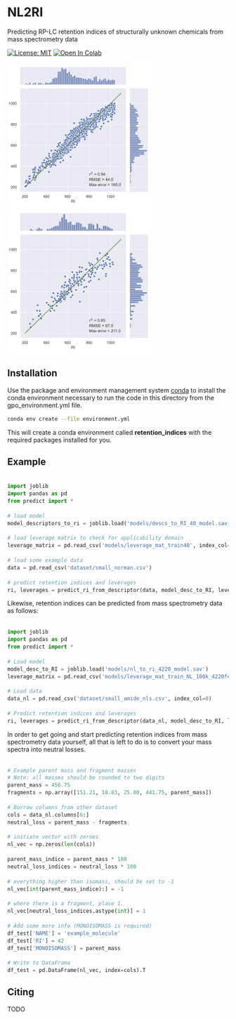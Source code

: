 # NL2RI
Predicting RP-LC retention indices of structurally unknown chemicals from mass spectrometry data

[![License: MIT](https://img.shields.io/badge/License-MIT-yellow.svg)](https://opensource.org/licenses/MIT)
[![Open In Colab](https://colab.research.google.com/assets/colab-badge.svg)](https://colab.research.google.com/drive/1VyBBgJAV9K8taOBNxEUL5l-LeU7_1lj9?usp=sharing)


<img src="/images/descripts_to_RI-correlation_plots_with_dist_train.png" width="330"/> <img src="/images/descripts_to_RI-correlation_plots_with_dist_test.png" width="330"/> 


## Installation

Use the package and environment management system  [conda](https://docs.conda.io/projects/conda/en/latest/user-guide/install/index.html) to install the conda environment necessary to run the code in this directory from the gpo_environment.yml file.

```bash
conda env create --file environment.yml
```

This will create a conda environment called **retention_indices** with the required packages installed for you.

## Example
```python

import joblib
import pandas as pd
from predict import *

# load model
model_descriptors_to_ri = joblib.load('models/descs_to_RI_40_model.sav')

# load leverage matrix to check for applicability domain
leverage_matrix = pd.read_csv('models/leverage_mat_train40', index_col=0)

# load some example data
data = pd.read_csv('dataset/small_norman.csv')

# predict retention indices and leverages
ri, leverages = predict_ri_from_descriptor(data, model_desc_to_RI, leverage_matrix)
```

Likewise, retention indices can be predicted from mass spectrometry data as follows:

```python

import joblib
import pandas as pd
from predict import *

# Load model
model_desc_to_RI = joblib.load('models/nl_to_ri_4220_model.sav')
leverage_matrix = pd.read_csv('models/leverage_mat_train_NL_100k_4220feats.csv', index_col=0)

# Load data
data_nl = pd.read_csv('dataset/small_amide_nls.csv', index_col=0)

# Predict retention indices and leverages
ri, leverages = predict_ri_from_descriptor(data_nl, model_desc_to_RI, leverage_matrix)
```
In order to get going and start predicting retention indices from mass spectrometry data yourself, all that is left to do is to convert your mass spectra into neutral losses. 

```python

# Example parent mass and fragment masses
# Note: all masses should be rounded to two digits
parent_mass = 456.75
fragments = np.array([151.21, 18.83, 25.80, 441.75, parent_mass])

# Borrow columns from other dataset
cols = data_nl.columns[6:]
neutral_loss = parent_mass - fragments

# initiate vector with zeroes
nl_vec = np.zeros(len(cols))

parent_mass_indice = parent_mass * 100
neutral_loss_indices = neutral_loss * 100

# everything higher than isomass, should be set to -1
nl_vec[int(parent_mass_indice):] = -1

# where there is a fragment, place 1.
nl_vec[neutral_loss_indices.astype(int)] = 1

# Add some more info (MONOISOMASS is required)
df_test['NAME'] = 'example_molecule'
df_test['RI'] = 42
df_test['MONOISOMASS'] = parent_mass

# Write to DataFrama
df_test = pd.DataFrame(nl_vec, index=cols).T

```



## Citing
TODO


